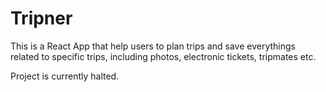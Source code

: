 # Tripner
This is a React App that help users to plan trips and save everythings related to specific trips, including photos, electronic tickets, tripmates etc.

Project is currently halted.